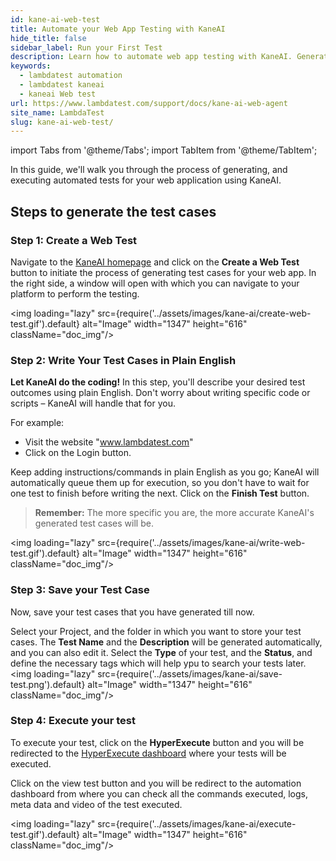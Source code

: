 ```yaml
---
id: kane-ai-web-test
title: Automate your Web App Testing with KaneAI
hide_title: false
sidebar_label: Run your First Test
description: Learn how to automate web app testing with KaneAI. Generate and execute tests in plain English, save cases, and run them seamlessly
keywords:
  - lambdatest automation
  - lambdatest kaneai
  - kaneai Web test
url: https://www.lambdatest.com/support/docs/kane-ai-web-agent
site_name: LambdaTest
slug: kane-ai-web-test/
---
```


import Tabs from '@theme/Tabs';
import TabItem from '@theme/TabItem';

<script type="application/ld+json"
      dangerouslySetInnerHTML={{ __html: JSON.stringify({
       "@context": "https://schema.org",
        "@type": "BreadcrumbList",
        "itemListElement": [{
          "@type": "ListItem",
          "position": 1,
          "name": "Home",
          "item": "https://www.lambdatest.com"
        },{
          "@type": "ListItem",
          "position": 2,
          "name": "Support",
          "item": "https://www.lambdatest.com/support/docs/"
        },{
          "@type": "ListItem",
          "position": 3,
          "name": "KaneAI Web Test",
          "item": "https://www.lambdatest.com/support/docs/kane-ai-web-test"
        }]
      })
    }}
></script>
In this guide, we'll walk you through the process of generating, and executing automated tests for your web application using KaneAI.

## Steps to generate the test cases

### Step 1: Create a Web Test
Navigate to the [KaneAI homepage](https://kaneai.lambdatest.com/objective) and click on the **Create a Web Test** button to initiate the process of generating test cases for your web app. In the right side, a window will open with which you can navigate to your platform to perform the testing.

<img loading="lazy" src={require('../assets/images/kane-ai/create-web-test.gif').default} alt="Image" width="1347" height="616"  className="doc_img"/>

### Step 2: Write Your Test Cases in Plain English
**Let KaneAI do the coding!** In this step, you'll describe your desired test outcomes using plain English. Don't worry about writing specific code or scripts – KaneAI will handle that for you.

For example:
- Visit the website "www.lambdatest.com"
- Click on the Login button.

Keep adding instructions/commands in plain English as you go; KaneAI will automatically queue them up for execution, so you don't have to wait for one test to finish before writing the next. Click on the **Finish Test** button.
> **Remember:** The more specific you are, the more accurate KaneAI's generated test cases will be.

<img loading="lazy" src={require('../assets/images/kane-ai/write-web-test.gif').default} alt="Image" width="1347" height="616"  className="doc_img"/>

### Step 3: Save your Test Case
Now, save your test cases that you have generated till now.

Select your Project, and the folder in which you want to store your test cases. The **Test Name** and the **Description** will be generated automatically, and you can also edit it. Select the **Type** of your test, and the **Status**, and define the necessary tags which will help ypu to search your tests later.
<img loading="lazy" src={require('../assets/images/kane-ai/save-test.png').default} alt="Image" width="1347" height="616"  className="doc_img"/>

### Step 4: Execute your test
To execute your test, click on the **HyperExecute** button and you will be redirected to the [HyperExecute dashboard](https://hyperexecute.lambdatest.com/hyperexecute/jobs) where your tests will be executed.

Click on the view test button and you will be redirect to the automation dashboard from where you can check all the commands executed, logs, meta data and video of the test executed.

<img loading="lazy" src={require('../assets/images/kane-ai/execute-test.gif').default} alt="Image" width="1347" height="616"  className="doc_img"/>